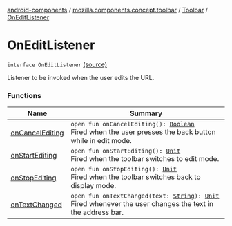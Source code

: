 [android-components](../../../index.md) / [mozilla.components.concept.toolbar](../../index.md) / [Toolbar](../index.md) / [OnEditListener](./index.md)

# OnEditListener

`interface OnEditListener` [(source)](https://github.com/mozilla-mobile/android-components/blob/master/components/concept/toolbar/src/main/java/mozilla/components/concept/toolbar/Toolbar.kt#L149)

Listener to be invoked when the user edits the URL.

### Functions

| Name | Summary |
|---|---|
| [onCancelEditing](on-cancel-editing.md) | `open fun onCancelEditing(): `[`Boolean`](https://kotlinlang.org/api/latest/jvm/stdlib/kotlin/-boolean/index.html)<br>Fired when the user presses the back button while in edit mode. |
| [onStartEditing](on-start-editing.md) | `open fun onStartEditing(): `[`Unit`](https://kotlinlang.org/api/latest/jvm/stdlib/kotlin/-unit/index.html)<br>Fired when the toolbar switches to edit mode. |
| [onStopEditing](on-stop-editing.md) | `open fun onStopEditing(): `[`Unit`](https://kotlinlang.org/api/latest/jvm/stdlib/kotlin/-unit/index.html)<br>Fired when the toolbar switches back to display mode. |
| [onTextChanged](on-text-changed.md) | `open fun onTextChanged(text: `[`String`](https://kotlinlang.org/api/latest/jvm/stdlib/kotlin/-string/index.html)`): `[`Unit`](https://kotlinlang.org/api/latest/jvm/stdlib/kotlin/-unit/index.html)<br>Fired whenever the user changes the text in the address bar. |
